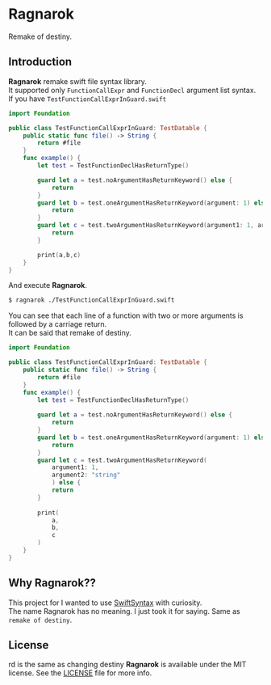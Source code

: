 # Ragnarok
Remake of destiny.

## Introduction
**Ragnarok** remake swift file syntax library.  
It supported only `FunctionCallExpr` and `FunctionDecl` argument list syntax.  
If you have `TestFunctionCallExprInGuard.swift`  

```swift
import Foundation

public class TestFunctionCallExprInGuard: TestDatable {
    public static func file() -> String {
        return #file
    }
    func example() {
        let test = TestFunctionDeclHasReturnType()

        guard let a = test.noArgumentHasReturnKeyword() else {
            return
        }
        guard let b = test.oneArgumentHasReturnKeyword(argument: 1) else {
            return
        }
        guard let c = test.twoArgumentHasReturnKeyword(argument1: 1, argument2: "string") else {
            return
        }

        print(a,b,c)
    }
}
```

And execute **Ragnarok**.  
```bash
$ ragnarok ./TestFunctionCallExprInGuard.swift
```

You can see that each line of a function with two or more arguments is followed by a carriage return.  
It can be said that remake of destiny.  

```swift
import Foundation

public class TestFunctionCallExprInGuard: TestDatable {
    public static func file() -> String {
        return #file
    }
    func example() {
        let test = TestFunctionDeclHasReturnType()
        
        guard let a = test.noArgumentHasReturnKeyword() else {
            return
        }
        guard let b = test.oneArgumentHasReturnKeyword(argument: 1) else {
            return
        }
        guard let c = test.twoArgumentHasReturnKeyword(
            argument1: 1,
            argument2: "string"
            ) else {
            return
        }
        
        print(
            a,
            b,
            c
        )
    }
}
```

## Why Ragnarok??
This project for I wanted to use [SwiftSyntax](https://github.com/apple/swift-syntax) with curiosity.  
The name Ragnarok has no meaning. I just took it for saying. Same as `remake of destiny`.  

## License
rd is the same as changing destiny
**Ragnarok** is available under the MIT license. See the [LICENSE](./LICENSE) file for more info.  
